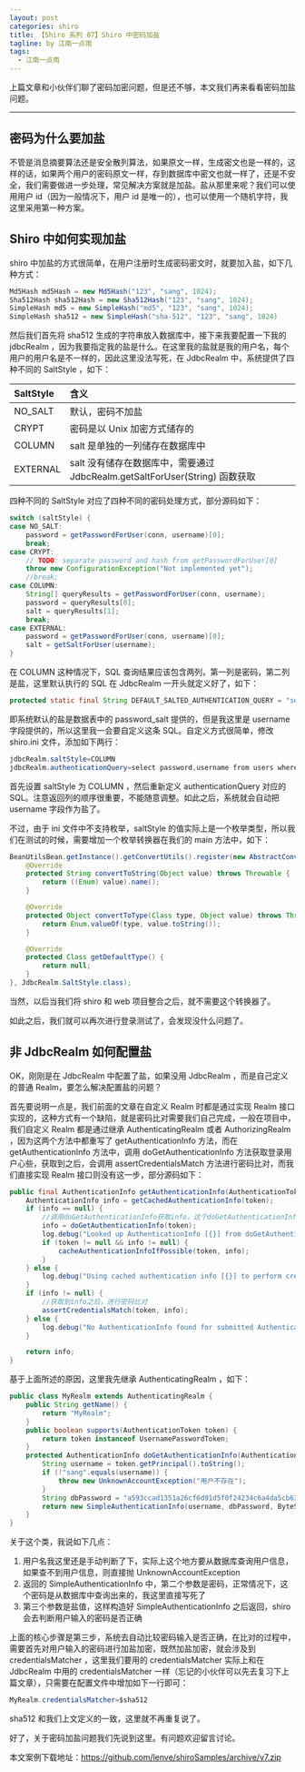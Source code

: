 ```yaml
---
layout: post
categories: shiro
title: 【Shiro 系列 07】Shiro 中密码加盐
tagline: by 江南一点雨
tags:
  - 江南一点雨
---
```


上篇文章和小伙伴们聊了密码加密问题，但是还不够，本文我们再来看看密码加盐问题。

<!--more-->

---

## 密码为什么要加盐

不管是消息摘要算法还是安全散列算法，如果原文一样，生成密文也是一样的，这样的话，如果两个用户的密码原文一样，存到数据库中密文也就一样了，还是不安全，我们需要做进一步处理，常见解决方案就是加盐。盐从那里来呢？我们可以使用用户 id（因为一般情况下，用户 id 是唯一的），也可以使用一个随机字符，我这里采用第一种方案。

## Shiro 中如何实现加盐

shiro 中加盐的方式很简单，在用户注册时生成密码密文时，就要加入盐，如下几种方式：

```java
Md5Hash md5Hash = new Md5Hash("123", "sang", 1024);
Sha512Hash sha512Hash = new Sha512Hash("123", "sang", 1024);
SimpleHash md5 = new SimpleHash("md5", "123", "sang", 1024);
SimpleHash sha512 = new SimpleHash("sha-512", "123", "sang", 1024)
```

然后我们首先将 sha512 生成的字符串放入数据库中，接下来我要配置一下我的 jdbcRealm ，因为我要指定我的盐是什么。在这里我的盐就是我的用户名，每个用户的用户名是不一样的，因此这里没法写死，在 JdbcRealm 中，系统提供了四种不同的 SaltStyle ，如下：

|SaltStyle|含义|
|:--|:--|
|NO_SALT|默认，密码不加盐|
|CRYPT|密码是以 Unix 加密方式储存的|
|COLUMN|salt 是单独的一列储存在数据库中|
|EXTERNAL|salt 没有储存在数据库中，需要通过 JdbcRealm.getSaltForUser(String) 函数获取|

四种不同的 SaltStyle 对应了四种不同的密码处理方式，部分源码如下：

```java
switch (saltStyle) {
case NO_SALT:
    password = getPasswordForUser(conn, username)[0];
    break;
case CRYPT:
    // TODO: separate password and hash from getPasswordForUser[0]
    throw new ConfigurationException("Not implemented yet");
    //break;
case COLUMN:
    String[] queryResults = getPasswordForUser(conn, username);
    password = queryResults[0];
    salt = queryResults[1];
    break;
case EXTERNAL:
    password = getPasswordForUser(conn, username)[0];
    salt = getSaltForUser(username);
}
```

在 COLUMN 这种情况下，SQL 查询结果应该包含两列，第一列是密码，第二列是盐，这里默认执行的 SQL 在 JdbcRealm 一开头就定义好了，如下：

```java
protected static final String DEFAULT_SALTED_AUTHENTICATION_QUERY = "select password, password_salt from users where username = ?";
```

即系统默认的盐是数据表中的 password_salt 提供的，但是我这里是 username 字段提供的，所以这里我一会要自定义这条 SQL。自定义方式很简单，修改 shiro.ini 文件，添加如下两行：

```java
jdbcRealm.saltStyle=COLUMN
jdbcRealm.authenticationQuery=select password,username from users where username=?
```

首先设置 saltStyle 为 COLUMN ，然后重新定义 authenticationQuery 对应的 SQL。注意返回列的顺序很重要，不能随意调整。如此之后，系统就会自动把 username 字段作为盐了。

不过，由于 ini 文件中不支持枚举，saltStyle 的值实际上是一个枚举类型，所以我们在测试的时候，需要增加一个枚举转换器在我们的 main 方法中，如下：

```java
BeanUtilsBean.getInstance().getConvertUtils().register(new AbstractConverter() {
    @Override
    protected String convertToString(Object value) throws Throwable {
        return ((Enum) value).name();
    }

    @Override
    protected Object convertToType(Class type, Object value) throws Throwable {
        return Enum.valueOf(type, value.toString());
    }

    @Override
    protected Class getDefaultType() {
        return null;
    }
}, JdbcRealm.SaltStyle.class);
```

当然，以后当我们将 shiro 和 web 项目整合之后，就不需要这个转换器了。

如此之后，我们就可以再次进行登录测试了，会发现没什么问题了。

## 非 JdbcRealm 如何配置盐

OK，刚刚是在 JdbcRealm 中配置了盐，如果没用 JdbcRealm ，而是自己定义的普通 Realm，要怎么解决配置盐的问题？

首先要说明一点是，我们前面的文章在自定义 Realm 时都是通过实现 Realm 接口实现的，这种方式有一个缺陷，就是密码比对需要我们自己完成，一般在项目中，我们自定义 Realm 都是通过继承 AuthenticatingRealm 或者 AuthorizingRealm ，因为这两个方法中都重写了 getAuthenticationInfo 方法，而在 getAuthenticationInfo 方法中，调用 doGetAuthenticationInfo 方法获取登录用户心些，获取到之后，会调用 assertCredentialsMatch 方法进行密码比对，而我们直接实现 Realm 接口则没有这一步，部分源码如下：

```java
public final AuthenticationInfo getAuthenticationInfo(AuthenticationToken token) throws AuthenticationException {
    AuthenticationInfo info = getCachedAuthenticationInfo(token);
    if (info == null) {
        //调用doGetAuthenticationInfo获取info，这个doGetAuthenticationInfo是我们在自定义Realm中自己实现的
        info = doGetAuthenticationInfo(token);
        log.debug("Looked up AuthenticationInfo [{}] from doGetAuthenticationInfo", info);
        if (token != null && info != null) {
            cacheAuthenticationInfoIfPossible(token, info);
        }
    } else {
        log.debug("Using cached authentication info [{}] to perform credentials matching.", info);
    }
    if (info != null) {
        //获取到info之后，进行密码比对
        assertCredentialsMatch(token, info);
    } else {
        log.debug("No AuthenticationInfo found for submitted AuthenticationToken [{}].  Returning null.", token);
    }

    return info;
}
```

基于上面所述的原因，这里我先继承 AuthenticatingRealm ，如下：

```java
public class MyRealm extends AuthenticatingRealm {
    public String getName() {
        return "MyRealm";
    }
    public boolean supports(AuthenticationToken token) {
        return token instanceof UsernamePasswordToken;
    }
    protected AuthenticationInfo doGetAuthenticationInfo(AuthenticationToken token) throws AuthenticationException {
        String username = token.getPrincipal().toString();
        if (!"sang".equals(username)) {
            throw new UnknownAccountException("用户不存在");
        }
        String dbPassword = "a593ccad1351a26cf6d91d5f0f24234c6a4da5cb63208fae56fda809732dcd519129acd74046a1f9c5992db8903f50ebf3c1091b3aaf67a05c82b7ee470d9e58";
        return new SimpleAuthenticationInfo(username, dbPassword, ByteSource.Util.bytes(username), getName());
    }
}
```

关于这个类，我说如下几点：

1. 用户名我这里还是手动判断了下，实际上这个地方要从数据库查询用户信息，如果查不到用户信息，则直接抛 UnknownAccountException
2. 返回的 SimpleAuthenticationInfo 中，第二个参数是密码，正常情况下，这个密码是从数据库中查询出来的，我这里直接写死了
3. 第三个参数是盐值，这样构造好 SimpleAuthenticationInfo 之后返回，shiro 会去判断用户输入的密码是否正确

上面的核心步骤是第三步，系统去自动比较密码输入是否正确，在比对的过程中，需要首先对用户输入的密码进行加盐加密，既然加盐加密，就会涉及到credentialsMatcher ，这里我们要用的 credentialsMatcher 实际上和在 JdbcRealm 中用的 credentialsMatcher 一样（忘记的小伙伴可以先去复习下上篇文章），只需要在配置文件中增加如下一行即可：

```java
MyRealm.credentialsMatcher=$sha512
```

sha512 和我们上文定义的一致，这里就不再重复说了。

好了，关于密码加盐问题我们先说到这里。有问题欢迎留言讨论。

本文案例下载地址：https://github.com/lenve/shiroSamples/archive/v7.zip